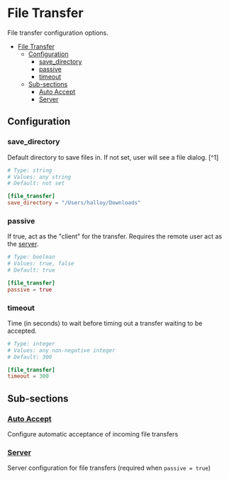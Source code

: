 # File Transfer

File transfer configuration options.

- [File Transfer](#file-transfer)
  - [Configuration](#configuration)
    - [save\_directory](#save_directory)
    - [passive](#passive)
    - [timeout](#timeout)
  - [Sub-sections](#sub-sections)
    - [Auto Accept](#auto-accept)
    - [Server](#server)

## Configuration

### save_directory

Default directory to save files in. If not set, user will see a file dialog. [^1]

```toml
# Type: string
# Values: any string
# Default: not set

[file_transfer]
save_directory = "/Users/halloy/Downloads"
```

### passive

If true, act as the "client" for the transfer. Requires the remote user act as the [server](./server.md).

```toml
# Type: boolean
# Values: true, false
# Default: true

[file_transfer]
passive = true
```

### timeout

Time (in seconds) to wait before timing out a transfer waiting to be accepted.

```toml
# Type: integer
# Values: any non-negative integer
# Default: 300

[file_transfer]
timeout = 300
```

## Sub-sections

### [Auto Accept](auto_accept.md)

Configure automatic acceptance of incoming file transfers

### [Server](server.md)

Server configuration for file transfers (required when `passive = true`)
